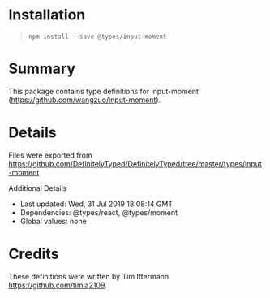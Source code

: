 # Installation
> `npm install --save @types/input-moment`

# Summary
This package contains type definitions for input-moment (https://github.com/wangzuo/input-moment).

# Details
Files were exported from https://github.com/DefinitelyTyped/DefinitelyTyped/tree/master/types/input-moment

Additional Details
 * Last updated: Wed, 31 Jul 2019 18:08:14 GMT
 * Dependencies: @types/react, @types/moment
 * Global values: none

# Credits
These definitions were written by Tim Ittermann <https://github.com/timia2109>.
